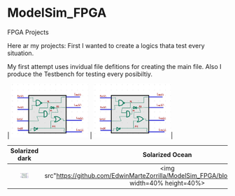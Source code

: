 # ModelSim_FPGA
FPGA Projects

Here ar my projects:
First I wanted to create a logics thata test every situation.

My first attempt uses invidual file defitions for creating the main file. Also I produce the Testbench
for testing every posibiltiy.


| <img src="https://github.com/EdwinMarteZorrilla/ModelSim_FPGA/blob/main/img/circuit.jpg" width=35% height=35%> |  <img src="https://github.com/EdwinMarteZorrilla/ModelSim_FPGA/blob/main/img/circuit.jpg" width=35% height=35%>|

Solarized dark             |  Solarized Ocean
:-------------------------:|:-------------------------:
<img src="https://github.com/EdwinMarteZorrilla/ModelSim_FPGA/blob/main/img/circuit.jpg" width=35% height=35%>  |  <img src"https://github.com/EdwinMarteZorrilla/ModelSim_FPGA/blob/main/img/table.jpg" width=40% height=40%>

